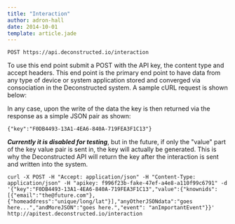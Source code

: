 ```yaml
---
title: "Interaction"
author: adron-hall
date: 2014-10-01
template: article.jade
---
```


`POST https://api.deconstructed.io/interaction`
	
To use this end point submit a POST with the API key, the content type and accept headers. This end point is the primary end point to have data from any type of device or system application stored and converged via consociation in the Deconstructed system. A sample cURL request is shown below:


In any case, upon the write of the data the key is then returned via the response as a simple JSON pair as shown:

`{"key":"F0DB4493-13A1-4EA6-840A-719FEA3F1C13"}`

***Currently it is disabled for testing***, but in the future, if only the "value" part of the key value pair is sent in, the key will actually be generated. This is why the Deconstructed API will return the key after the interaction is sent and written into the system.


```shell
curl -X POST -H "Accept: application/json" -H "Content-Type: application/json" -H "apikey: f996f23b-fake-47ef-a4e8-a110f99c6791" -d '{"key":"F0DB4493-13A1-4EA6-840A-719FEA3F1C13","value":{"knownids":[{"email":"the@future.com"},{"homeaddress":"unique/long/lat"}],"anyOtherJSONdata":"goes here...","andMoreJSON":"goes here.","event": "anImportantEvent"}}' http://apitest.deconstructed.io/interaction
```
